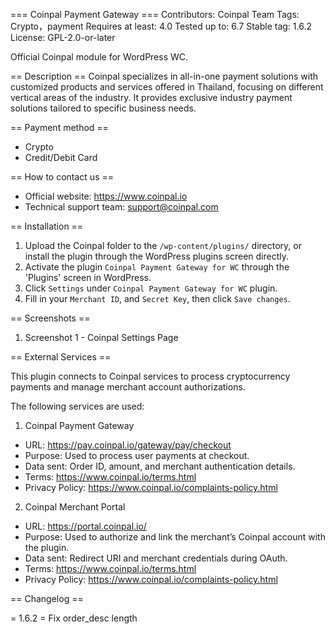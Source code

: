 === Coinpal Payment Gateway ===
Contributors: Coinpal Team
Tags: Crypto，payment
Requires at least: 4.0
Tested up to: 6.7
Stable tag: 1.6.2
License: GPL-2.0-or-later

Official Coinpal module for WordPress WC.

== Description ==
Coinpal specializes in all-in-one payment solutions with customized products and services offered in Thailand, focusing on different vertical areas of the industry. It provides exclusive industry payment solutions tailored to specific business needs.

== Payment method ==
* Crypto
* Credit/Debit Card

== How to contact us ==
* Official website: <https://www.coinpal.io>
* Technical support team: <support@coinpal.com>

== Installation ==

1. Upload the Coinpal folder to the `/wp-content/plugins/` directory, or install the plugin through the WordPress plugins screen directly.
2. Activate the plugin `Coinpal Payment Gateway for WC` through the 'Plugins' screen in WordPress.
3. Click `Settings` under `Coinpal Payment Gateway for WC` plugin.
4. Fill in your `Merchant ID`,  and `Secret Key`, then click `Save changes`.

== Screenshots ==

1. Screenshot 1 - Coinpal Settings Page

== External Services ==

This plugin connects to Coinpal services to process cryptocurrency payments and manage merchant account authorizations.

The following services are used:

1. Coinpal Payment Gateway
- URL: https://pay.coinpal.io/gateway/pay/checkout
- Purpose: Used to process user payments at checkout.
- Data sent: Order ID, amount, and merchant authentication details.
- Terms: https://www.coinpal.io/terms.html
- Privacy Policy: https://www.coinpal.io/complaints-policy.html

2. Coinpal Merchant Portal
- URL: https://portal.coinpal.io/
- Purpose: Used to authorize and link the merchant’s Coinpal account with the plugin.
- Data sent: Redirect URI and merchant credentials during OAuth.
- Terms: https://www.coinpal.io/terms.html
- Privacy Policy: https://www.coinpal.io/complaints-policy.html

== Changelog ==

= 1.6.2 =
Fix order_desc length


